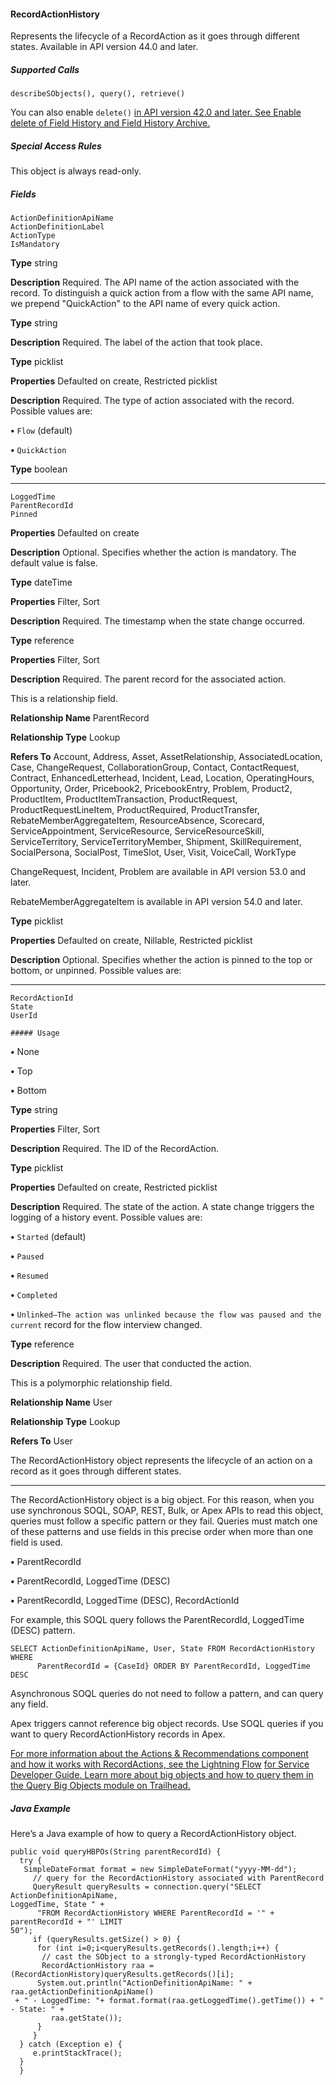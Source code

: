 #### RecordActionHistory

Represents the lifecycle of a RecordAction as it goes through different states. Available in API version 44.0 and later.

##### Supported Calls
```
describeSObjects(), query(), retrieve()

```
You can also enable `delete()` [in API version 42.0 and later. See Enable delete of Field History and Field History Archive.](https://help.salesforce.com/articleView?id=000321814&type=1&mode=1&language=en_US)

##### Special Access Rules

This object is always read-only.

##### Fields

```
ActionDefinitionApiName
ActionDefinitionLabel
ActionType
IsMandatory

```

**Type**
string

**Description**
Required. The API name of the action associated with the record. To distinguish a quick action
from a flow with the same API name, we prepend "QuickAction" to the API name of every
quick action.

**Type**
string

**Description**
Required. The label of the action that took place.

**Type**
picklist

**Properties**
Defaulted on create, Restricted picklist

**Description**
Required. The type of action associated with the record. Possible values are:

**•** `Flow` (default)

**•** `QuickAction`

**Type**
boolean


-----

```
LoggedTime
ParentRecordId
Pinned

```

**Properties**
Defaulted on create

**Description**
Optional. Specifies whether the action is mandatory. The default value is false.

**Type**
dateTime

**Properties**
Filter, Sort

**Description**
Required. The timestamp when the state change occurred.

**Type**
reference

**Properties**
Filter, Sort

**Description**
Required. The parent record for the associated action.

This is a relationship field.

**Relationship Name**
ParentRecord

**Relationship Type**
Lookup

**Refers To**
Account, Address, Asset, AssetRelationship, AssociatedLocation, Case, ChangeRequest,
CollaborationGroup, Contact, ContactRequest, Contract, EnhancedLetterhead, Incident, Lead,
Location, OperatingHours, Opportunity, Order, Pricebook2, PricebookEntry, Problem, Product2,
ProductItem, ProductItemTransaction, ProductRequest, ProductRequestLineItem,
ProductRequired, ProductTransfer, RebateMemberAggregateItem, ResourceAbsence,
Scorecard, ServiceAppointment, ServiceResource, ServiceResourceSkill, ServiceTerritory,
ServiceTerritoryMember, Shipment, SkillRequirement, SocialPersona, SocialPost, TimeSlot,
User, Visit, VoiceCall, WorkType

ChangeRequest, Incident, Problem are available in API version 53.0 and later.

RebateMemberAggregateItem is available in API version 54.0 and later.

**Type**
picklist

**Properties**
Defaulted on create, Nillable, Restricted picklist

**Description**
Optional. Specifies whether the action is pinned to the top or bottom, or unpinned. Possible
values are:


-----

```
RecordActionId
State
UserId

##### Usage

```


**•** None

**•** Top

**•** Bottom

**Type**
string

**Properties**
Filter, Sort

**Description**
Required. The ID of the RecordAction.

**Type**
picklist

**Properties**
Defaulted on create, Restricted picklist

**Description**
Required. The state of the action. A state change triggers the logging of a history event.
Possible values are:

**•** `Started` (default)

**•** `Paused`

**•** `Resumed`

**•** `Completed`

**•** `Unlinked—The action was unlinked because the flow was paused and the current`
record for the flow interview changed.

**Type**
reference

**Description**
Required. The user that conducted the action.

This is a polymorphic relationship field.

**Relationship Name**
User

**Relationship Type**
Lookup

**Refers To**
User


The RecordActionHistory object represents the lifecycle of an action on a record as it goes through different states.


-----

The RecordActionHistory object is a big object. For this reason, when you use synchronous SOQL, SOAP, REST, Bulk, or Apex APIs to read
this object, queries must follow a specific pattern or they fail. Queries must match one of these patterns and use fields in this precise
order when more than one field is used.

**•** ParentRecordId

**•** ParentRecordId, LoggedTime (DESC)

**•** ParentRecordId, LoggedTime (DESC), RecordActionId

For example, this SOQL query follows the ParentRecordId, LoggedTime (DESC) pattern.
```
SELECT ActionDefinitionApiName, User, State FROM RecordActionHistory WHERE
      ParentRecordId = {CaseId} ORDER BY ParentRecordId, LoggedTime DESC

```
Asynchronous SOQL queries do not need to follow a pattern, and can query any field.

Apex triggers cannot reference big object records. Use SOQL queries if you want to query RecordActionHistory records in Apex.

[For more information about the Actions & Recommendations component and how it works with RecordActions, see the Lightning Flow](https://developer.salesforce.com/docs/atlas.en-us.254.0.salesforce_guided_engagement.meta/salesforce_guided_engagement/salesforce_guided_engagement.htm)
[for Service Developer Guide. Learn more about big objects and how to query them in the Query Big Objects module on Trailhead.](https://developer.salesforce.com/docs/atlas.en-us.254.0.salesforce_guided_engagement.meta/salesforce_guided_engagement/salesforce_guided_engagement.htm)

##### Java Example

Here’s a Java example of how to query a RecordActionHistory object.
```
public void queryHBPOs(String parentRecordId) {
  try {
   SimpleDateFormat format = new SimpleDateFormat("yyyy-MM-dd");
     // query for the RecordActionHistory associated with ParentRecord
     QueryResult queryResults = connection.query("SELECT ActionDefinitionApiName,
LoggedTime, State " +
      "FROM RecordActionHistory WHERE ParentRecordId = '" + parentRecordId + "' LIMIT
50");
     if (queryResults.getSize() > 0) {
      for (int i=0;i<queryResults.getRecords().length;i++) {
       // cast the SObject to a strongly-typed RecordActionHistory
       RecordActionHistory raa = (RecordActionHistory)queryResults.getRecords()[i];
      System.out.println("ActionDefinitionApiName: " + raa.getActionDefinitionApiName()
 + " - LoggedTime: "+ format.format(raa.getLoggedTime().getTime()) + " - State: " +
         raa.getState());
      }
     }
  } catch (Exception e) {
     e.printStackTrace();
  }
  }

